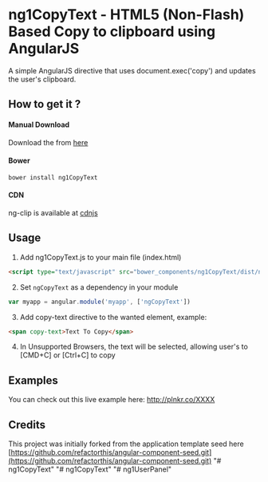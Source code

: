 ng1CopyText - HTML5 (Non-Flash) Based Copy to clipboard using AngularJS
=======

A simple AngularJS directive that uses document.exec('copy') and updates the user's clipboard.


## How to get it ? 

#### Manual Download
Download the from [here](https://github.com/agupta330/ng1CopyText/releases)

#### Bower 
```
bower install ng1CopyText
```
<!--
#### Npm
```
npm install ng1CopyText
```
-->

#### CDN
ng-clip is available at [cdnjs](http://www.cdnjs.com/libraries/ng1CopyText)


## Usage

1. Add ng1CopyText.js to your main file (index.html)
  ```html
  <script type="text/javascript" src="bower_components/ng1CopyText/dist/ng1CopyText.js"></script>
  ```

2. Set `ngCopyText` as a dependency in your module
  ```javascript
  var myapp = angular.module('myapp', ['ngCopyText'])
  ```

3. Add copy-text directive to the wanted element, example:
  ```html
  <span copy-text>Text To Copy</span>
  ```

4. In Unsupported Browsers, the text will be selected, allowing user's to [CMD+C] or [Ctrl+C] to copy


## Examples
You can check out this live example here: http://plnkr.co/XXXX 


## Credits
This project was initially forked from the application template seed here
[https://github.com/refactorthis/angular-component-seed.git](https://github.com/refactorthis/angular-component-seed.git)
"# ng1CopyText" 
"# ng1CopyText" 
"# ng1UserPanel" 
